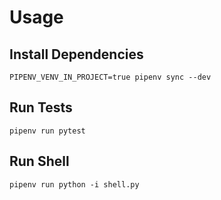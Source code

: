 # Usage

## Install Dependencies

`PIPENV_VENV_IN_PROJECT=true pipenv sync --dev`

## Run Tests

`pipenv run pytest`

## Run Shell

`pipenv run python -i shell.py`
